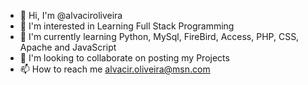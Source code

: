 - 👋 Hi, I'm @alvaciroliveira
- 👀 I'm interested in Learning Full Stack Programming
- 🌱 I'm currently learning Python, MySql, FireBird, Access, PHP, CSS, Apache and JavaScript
- 💞️ I'm looking to collaborate on posting my Projects
- 📫 How to reach me alvacir.oliveira@msn.com

<!---
alvaciroliveira/alvaciroliveira is a ✨ special ✨ repository because its `README.md` (this file) appears on your GitHub profile.
You can click the Preview link to take a look at your changes.
--->
